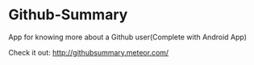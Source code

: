 # Github-Summary
App for knowing more about a Github user(Complete with Android App)

Check it out: http://githubsummary.meteor.com/

